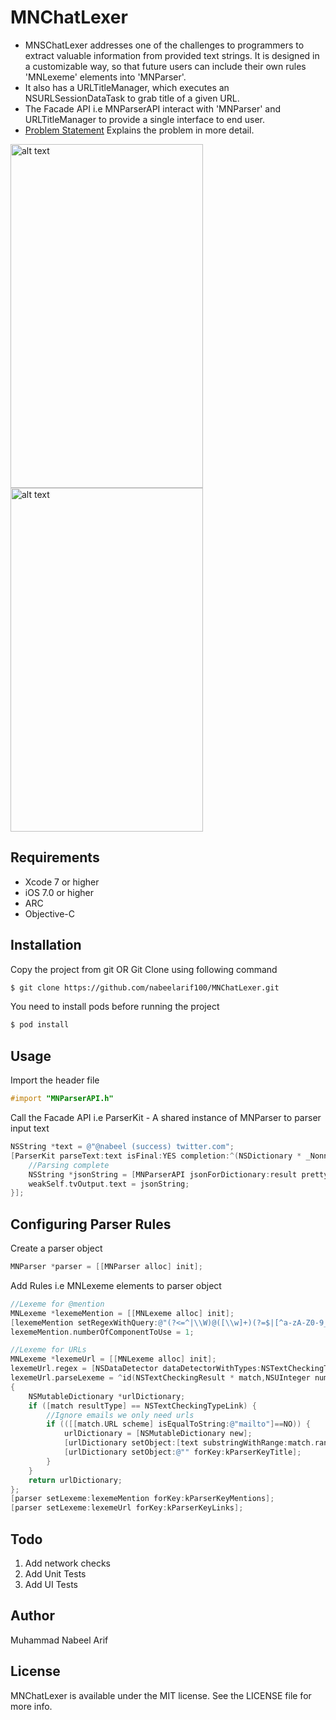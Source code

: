 # MNChatLexer
* MNSChatLexer addresses one of the challenges to programmers to extract valuable information from provided text strings. It is designed in a customizable way, so that future users can include their own rules 'MNLexeme' elements into 'MNParser'.
* It also has a URLTitleManager, which executes an NSURLSessionDataTask to grab title of a given URL.
* The Facade API i.e MNParserAPI interact with 'MNParser' and URLTitleManager to provide a single interface to end user.
* [Problem Statement] Explains the problem in more detail.

<img src="https://github.com/nabeelarif100/MNChatLexer/blob/master/AnalyzeDemo.gif" alt="alt text" width="308" height="550">
<img src="https://github.com/nabeelarif100/MNChatLexer/blob/master/LiveDemo.gif" alt="alt text" width="308" height="550">

## Requirements
* Xcode 7 or higher
* iOS 7.0 or higher
* ARC
* Objective-C

## Installation
Copy the project from git OR
Git Clone using following command
```sh
$ git clone https://github.com/nabeelarif100/MNChatLexer.git
```
You need to install pods before running the project
```sh
$ pod install
```

## Usage
Import the header file
```objective-c
#import "MNParserAPI.h"
```
Call the Facade API i.e ParserKit - A shared instance of MNParser to parser input text
```objective-c
NSString *text = @"@nabeel (success) twitter.com";
[ParserKit parseText:text isFinal:YES completion:^(NSDictionary * _Nonnull result, NSString * _Nonnull originalText) {
    //Parsing complete
    NSString *jsonString = [MNParserAPI jsonForDictionary:result prettyPrint:YES];
    weakSelf.tvOutput.text = jsonString;
}];
```
## Configuring Parser Rules
Create a parser object
```objective-c
MNParser *parser = [[MNParser alloc] init];
```
Add Rules i.e MNLexeme elements to parser object
```objective-c
//Lexeme for @mention
MNLexeme *lexemeMention = [[MNLexeme alloc] init];
[lexemeMention setRegexWithQuery:@"(?<=^|\\W)@([\\w]+)(?=$|[^a-zA-Z0-9_.])"];
lexemeMention.numberOfComponentToUse = 1;

//Lexeme for URLs
MNLexeme *lexemeUrl = [[MNLexeme alloc] init];
lexemeUrl.regex = [NSDataDetector dataDetectorWithTypes:NSTextCheckingTypeLink error:nil];
lexemeUrl.parseLexeme = ^id(NSTextCheckingResult * match,NSUInteger numberOfComponentToUse, NSString *text)
{
    NSMutableDictionary *urlDictionary;
    if ([match resultType] == NSTextCheckingTypeLink) {
        //Ignore emails we only need urls
        if (([[match.URL scheme] isEqualToString:@"mailto"]==NO)) {
            urlDictionary = [NSMutableDictionary new];
            [urlDictionary setObject:[text substringWithRange:match.range] forKey:kParserKeyUrl];
            [urlDictionary setObject:@"" forKey:kParserKeyTitle];
        }
    }
    return urlDictionary;
};
[parser setLexeme:lexemeMention forKey:kParserKeyMentions];
[parser setLexeme:lexemeUrl forKey:kParserKeyLinks];
```
## Todo
1. Add network checks
2. Add Unit Tests
3. Add UI Tests

## Author
Muhammad Nabeel Arif

## License
MNChatLexer is available under the MIT license. See the LICENSE file for more info.

[Problem Statement]: <https://github.com/nabeelarif100/MNChatLexer/wiki#problem-statement>
